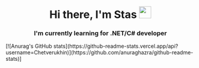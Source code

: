 <h1 align="center">Hi there, I'm Stas 
  <img src="https://github.com/blackcater/blackcater/raw/main/images/Hi.gif" height="32"/></h1>
<h3 align="center">I'm currently learning for .NET/C# developer</h3>
[![Anurag's GitHub stats](https://github-readme-stats.vercel.app/api?username=Chetverukhin)](https://github.com/anuraghazra/github-readme-stats)]
